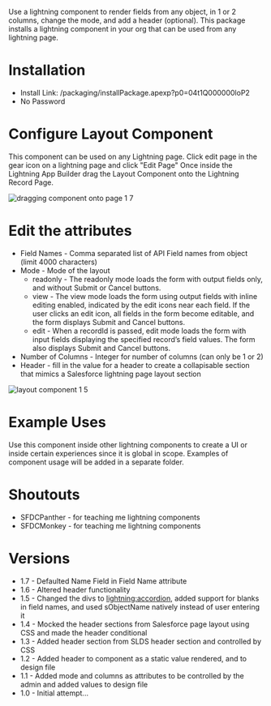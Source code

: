 Use a lightning component to render fields from any object, in 1 or 2 columns, change the mode, and add a header (optional). This package installs a lightning component in your org that can be used from any lightning page.

# Installation
* Install Link:  /packaging/installPackage.apexp?p0=04t1Q000000loP2
* No Password

# Configure Layout Component
This component can be used on any Lightning page.  Click edit page in the gear icon on a lightning page and click "Edit Page"
Once inside the Lightning App Builder drag the Layout Component onto the Lightning Record Page.

![dragging component onto page 1 7](https://user-images.githubusercontent.com/20356405/53803818-cb6d3e80-3f3d-11e9-8b18-8a59b2766b0a.gif)

# Edit the attributes
* Field Names - Comma separated list of API Field names from object (limit 4000 characters)
* Mode - Mode of the layout
    * readonly - The readonly mode loads the form with output fields only, and without Submit or Cancel buttons.
    * view - The view mode loads the form using output fields with inline editing enabled, indicated by the edit icons near each field. If the user clicks an edit icon, all fields in the form become editable, and the form displays Submit and Cancel buttons.
    * edit - When a recordId is passed, edit mode loads the form with input fields displaying the specified record’s field values. The form also displays Submit and Cancel buttons.
* Number of Columns - Integer for number of columns (can only be 1 or 2)
* Header - fill in the value for a header to create a collapisable section that mimics a Salesforce lightning page layout section

![layout component 1 5](https://user-images.githubusercontent.com/20356405/52106213-d012a000-25e9-11e9-9836-7ef884c74ef0.gif)

# Example Uses
Use this component inside other lightning components to create a UI or inside certain experiences since it is global in scope.  Examples of component usage will be added in a separate folder.

# Shoutouts
* SFDCPanther - for teaching me lightning components
* SFDCMonkey - for teaching me lightning components

# Versions
* 1.7 - Defaulted Name Field in Field Name attribute
* 1.6 - Altered header functionality
* 1.5 - Changed the divs to <lightning:accordion>, added support for blanks in field names, and used sObjectName natively instead of user entering it
* 1.4 - Mocked the header sections from Salesforce page layout using CSS and made the header conditional
* 1.3 - Added header section from SLDS header section and controlled by CSS
* 1.2 - Added header to component as a static value rendered, and to design file
* 1.1 - Added mode and columns as attributes to be controlled by the admin and added values to design file
* 1.0 - Initial attempt...
